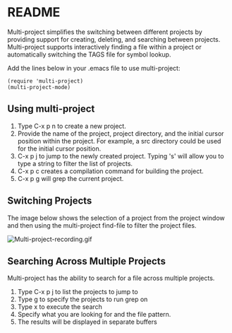 # README #

Multi-project simplifies the switching between different projects by
providing support for creating, deleting, and searching between projects.
Multi-project supports interactively finding a file within a project or
automatically switching the TAGS file for symbol lookup.

Add the lines below in your .emacs file to use multi-project:

```elisp
(require 'multi-project)
(multi-project-mode)
```

## Using multi-project ##

1. Type C-x p n to create a new project.
2. Provide the name of the project, project directory, and the initial cursor position within the project. For example, a src directory could be used for the initial cursor position.
3. C-x p j to jump to the newly created project. Typing 's' will allow you to type a string to filter the list of projects. 
4. C-x p c creates a compilation command for building the project.
5. C-x p g will grep the current project.

## Switching Projects ##

The image below shows the selection of a project from the project window and
then using the multi-project find-file to filter the project files.

![Multi-project-recording.gif](https://github.com/ellisvelo/multi-project/blob/main/Multi-project-recording.gif)

## Searching Across Multiple Projects

Multi-project has the ability to search for a file across multiple projects.

1. Type C-x p j to list the projects to jump to
2. Type g to specify the projects to run grep on
3. Type x to execute the search
4. Specify what you are looking for and the file pattern.
5. The results will be displayed in separate buffers

